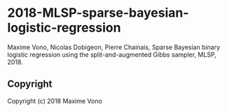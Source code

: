 # 2018-MLSP-sparse-bayesian-logistic-regression
Maxime Vono, Nicolas Dobigeon, Pierre Chainais, Sparse Bayesian binary logistic regression using the split-and-augmented Gibbs sampler, MLSP, 2018.

Copyright
-------

Copyright (c) 2018 Maxime Vono
